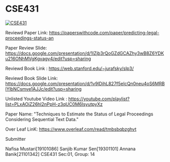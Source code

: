 # CSE431
[![CSE431](https://img.youtube.com/vi/LCECCNVSLfU&list=PLxAOiZ26hl2nPpH-z3qUC0M6IsyutpyXz&index=1&t=1s)](https://www.youtube.com/watch?v=LCECCNVSLfU&list=PLxAOiZ26hl2nPpH-z3qUC0M6IsyutpyXz&index=1&t=1s)

Reviewd Paper Link: https://paperswithcode.com/paper/predicting-legal-proceedings-status-an 

Paper Review Slide: https://docs.google.com/presentation/d/1lZjb3rQoGZdGCAZhy3wB8Z6YDKu216ONhMVgKgvagy4/edit?usp=sharing 

Reviewd Book Link : https://web.stanford.edu/~jurafsky/slp3/

Reviewd Book Slide Link: https://docs.google.com/presentation/d/1v9lDihL827f5eIcQn0neu4oS6MRBlYlbNCsmve1AJJc/edit?usp=sharing

Unlisted Youtube  Video Link : https://youtube.com/playlist?list=PLxAOiZ26hl2nPpH-z3qUC0M6IsyutpyXz 

Paper Name: "Techniques to Estimate the Status of Legal Proceedings Considering Sequential Text Data."

Over Leaf LinK: https://www.overleaf.com/read/tmbsbqbzghvt 

Submitter

Nafisa Mustari[19101086]
Sanjib Kumar Sen[19301101]
Annana Banik[21101342]
CSE431 Sec:01, Group: 14
